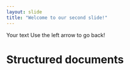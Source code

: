 ```yaml
---
layout: slide
title: "Welcome to our second slide!"
---
```

Your text
Use the left arrow to go back!
# Structured documents
